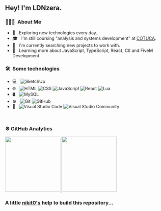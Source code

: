 <h2> Hey! I'm LDNzera.</h2>

<h3> 👨🏻‍💻 &nbsp;About Me </h3>

- 🤔 &nbsp; Exploring new technologies every day...
- 🎓 &nbsp; I'm still coursing "analysis and systems development" at <a href="https://cotuca.unicamp.br/cotuca/">COTUCA</a>.
- 💼 &nbsp; i'm currently searching new projects to work with.
- 🌱 &nbsp; Learning more about JavaScript, TypeScript, React, C# and FiveM Development.

<h3> 🛠 &nbsp;Some technologies</h3>

- 💻 &nbsp;
  ![SketchUp](https://img.shields.io/badge/-SketchUp-333333?style=flat&logo=sketchup&logoColor=e72b2d)
- 🌐 &nbsp;
  ![HTML](https://img.shields.io/badge/-HTML5-333333?style=flat&logo=HTML)
  ![CSS](https://img.shields.io/badge/-CSS-333333?style=flat&logo=CSS3&logoColor=1572B6)
  ![JavaScript](https://img.shields.io/badge/-JavaScript-333333?style=flat&logo=javascript)
  ![React](https://img.shields.io/badge/-React-333333?style=flat&logo=react)
  ![Lua](https://img.shields.io/badge/-Lua-333333?style=flat&logo=lua)
- 🛢 &nbsp;
  ![MySQL](https://img.shields.io/badge/-MySQL-333333?style=flat&logo=mysql)
- ⚙️ &nbsp;
  ![Git](https://img.shields.io/badge/-Git-333333?style=flat&logo=git)
  ![GitHub](https://img.shields.io/badge/-GitHub-333333?style=flat&logo=github)
- 🔧 &nbsp;
  ![Visual Studio Code](https://img.shields.io/badge/-Visual%20Studio%20Code-333333?style=flat&logo=visual-studio-code&logoColor=007ACC)
  ![Visual Studio Community](https://img.shields.io/badge/-Visual%20Studio%20Community-333333?style=flat&logo=visual-studio-code&logoColor=7d3bbc)

<br/>

<h3> ⚙️  GitHub Analytics </h3>
  
<a href="https://github.com/LDNzera">
  <img height="180em" src="https://github-readme-stats.vercel.app/api?username=LDNzera&theme=react&show_icons=true" style"max-width: 100%;" />
  <img height="180em" src="https://github-readme-stats.vercel.app/api/top-langs/?username=LDNzera&theme=react&layout=compact" style"max-width: 100%;" />
</a>

<br/>

<h3>A little <a href="https://github.com/nikit0/">nikit0's<a/> help to build this repository...<h3/>
